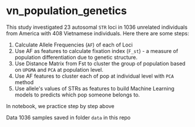# vn_population_genetics
This study investigated 23 autosomal `STR` loci in 1036 unrelated individuals from America with 408 Vietnamese individuals. Here there are some steps:

1. Calculate Allele Frequencies (`AF`) of each of Loci
2. Use AF as features to calculate fixation index (`F_st`) - a measure of population differentiation due to genetic structure.
3. Use Distance Matrix from Fst to cluster the group of population based on `UPGMA` and `PCA` at population level.
4. Use AF features to cluster each of pop at individual level with `PCA` method
5. Use allele's values of STRs as features to build Machine Learning models to predicts which pop someone belongs to.

In notebook, we practice step by step above

Data 1036 samples saved in folder `data` in this repo
